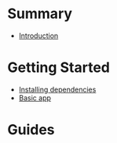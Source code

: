 # Summary

- [Introduction](./index.md)

# Getting Started

- [Installing dependencies]()
- [Basic app](./basic_app.md)

# Guides

